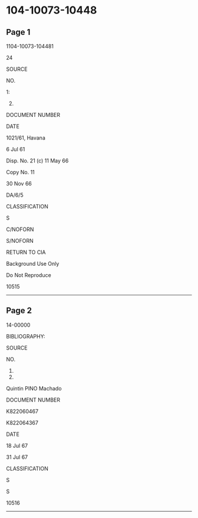 # 104-10073-10448

## Page 1

1104-10073-104481

24

SOURCE

NO.

1:

2.

DOCUMENT NUMBER

DATE

1021/61, Havana

6 Jul 61

Disp. No. 21 (c) 11 May 66

Copy No. 11

30 Nov 66

DA/6/5

CLASSIFICATION

S

C/NOFORN

S/NOFORN

RETURN TO CIA

Background Use Only

Do Not Reproduce

10515

---

## Page 2

14-00000

BIBLIOGRAPHY:

SOURCE

NO.

1.

2.

Quintin PINO Machado

DOCUMENT NUMBER

K822060467

K822064367

DATE

18 Jul 67

31 Jul 67

CLASSIFICATION

S

S

10516

---

